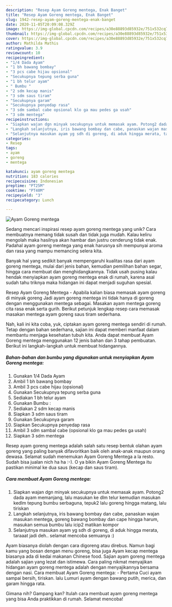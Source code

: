 ```yaml
---
description: "Resep Ayam Goreng mentega, Enak Banget"
title: "Resep Ayam Goreng mentega, Enak Banget"
slug: 1942-resep-ayam-goreng-mentega-enak-banget
date: 2020-11-05T20:09:08.329Z
image: https://img-global.cpcdn.com/recipes/a30e88893d85932e/751x532cq70/ayam-goreng-mentega-foto-resep-utama.jpg
thumbnail: https://img-global.cpcdn.com/recipes/a30e88893d85932e/751x532cq70/ayam-goreng-mentega-foto-resep-utama.jpg
cover: https://img-global.cpcdn.com/recipes/a30e88893d85932e/751x532cq70/ayam-goreng-mentega-foto-resep-utama.jpg
author: Mathilda Mathis
ratingvalue: 3.9
reviewcount: 10
recipeingredient:
- "1/4 Dada Ayam"
- "1 bh bawang bombay"
- "3 pcs cabe hijau opsional"
- "Secukupnya tepung serba guna"
- "1 bh telur ayam"
- " Bumbu "
- "2 sdm kecap manis"
- "3 sdm saus tiram"
- "Secukupnya garam"
- "Secukupnya penyedap rasa"
- "3 sdm sambal cabe opsional klo ga mau pedes ga usah"
- "3 sdm mentega"
recipeinstructions:
- "Siapkan wajan dgn minyak secukupnya untuk memasak ayam. Potong2 dada ayam memanjang, lalu masukan ke dlm telur kemudian masukan kedlm tepung bumbu serbaguna, tepuk2 lalu goreng hingga matang, lalu tiriskan"
- "Langkah selanjutnya, iris bawang bombay dan cabe, panaskan wajan masukan mentega, goreng bawang bombay dan cape hingga harum, masukan semua bumbu lalu icip2 matikan kompor"
- "Selanjutnya masukan ayam yg sdh di goreng, di aduk hingga merata, taraaat jadi deh.. selamat mencoba semuanya :)"
categories:
- Resep
tags:
- ayam
- goreng
- mentega

katakunci: ayam goreng mentega 
nutrition: 183 calories
recipecuisine: Indonesian
preptime: "PT25M"
cooktime: "PT40M"
recipeyield: "3"
recipecategory: Lunch

---
```



![Ayam Goreng mentega](https://img-global.cpcdn.com/recipes/a30e88893d85932e/751x532cq70/ayam-goreng-mentega-foto-resep-utama.jpg)

Sedang mencari inspirasi resep ayam goreng mentega yang unik? Cara membuatnya memang tidak susah dan tidak juga mudah. Kalau keliru mengolah maka hasilnya akan hambar dan justru cenderung tidak enak. Padahal ayam goreng mentega yang enak harusnya sih mempunyai aroma dan rasa yang mampu memancing selera kita.

Banyak hal yang sedikit banyak mempengaruhi kualitas rasa dari ayam goreng mentega, mulai dari jenis bahan, kemudian pemilihan bahan segar, hingga cara membuat dan menghidangkannya. Tidak usah pusing kalau hendak menyiapkan ayam goreng mentega enak di rumah, karena asal sudah tahu triknya maka hidangan ini dapat menjadi suguhan spesial.

Resep Ayam Goreng Mentega - Apabila kalian biasa memasak ayam goreng di minyak goreng Jadi ayam goreng mentega ini tidak hanya di goreng dengan menggunakan mentega sebagai. Masakan ayam mentega goreng cita rasa enak serta gurih. Berikut petunjuk lengkap resep cara memasak masakan mentega ayam goreng saus tiram sederhana.


Nah, kali ini kita coba, yuk, ciptakan ayam goreng mentega sendiri di rumah. Tetap dengan bahan sederhana, sajian ini dapat memberi manfaat dalam membantu menjaga kesehatan tubuh kita. Anda dapat membuat Ayam Goreng mentega menggunakan 12 jenis bahan dan 3 tahap pembuatan. Berikut ini langkah-langkah untuk membuat hidangannya.

<!--inarticleads1-->

##### Bahan-bahan dan bumbu yang digunakan untuk menyiapkan Ayam Goreng mentega:

1. Gunakan 1/4 Dada Ayam
1. Ambil 1 bh bawang bombay
1. Ambil 3 pcs cabe hijau (opsional)
1. Gunakan Secukupnya tepung serba guna
1. Sediakan 1 bh telur ayam
1. Gunakan  Bumbu :
1. Sediakan 2 sdm kecap manis
1. Siapkan 3 sdm saus tiram
1. Gunakan Secukupnya garam
1. Siapkan Secukupnya penyedap rasa
1. Ambil 3 sdm sambal cabe (opsional klo ga mau pedes ga usah)
1. Siapkan 3 sdm mentega


Resep ayam goreng mentega adalah salah satu resep bentuk olahan ayam goreng yang paling banyak difavoritkan baik oleh anak-anak maupun orang dewasa. Selamat sudah menemukan Ayam Goreng Mentega a la resto. Sudah bisa jualan nich ha ha :-). O ya bikin Ayam Goreng Mentega itu pastikan minimal ke dua saus (kecap dan saus tiram). 

<!--inarticleads2-->

##### Cara membuat Ayam Goreng mentega:

1. Siapkan wajan dgn minyak secukupnya untuk memasak ayam. Potong2 dada ayam memanjang, lalu masukan ke dlm telur kemudian masukan kedlm tepung bumbu serbaguna, tepuk2 lalu goreng hingga matang, lalu tiriskan
1. Langkah selanjutnya, iris bawang bombay dan cabe, panaskan wajan masukan mentega, goreng bawang bombay dan cape hingga harum, masukan semua bumbu lalu icip2 matikan kompor
1. Selanjutnya masukan ayam yg sdh di goreng, di aduk hingga merata, taraaat jadi deh.. selamat mencoba semuanya :)


Ayam biasanya diolah dengan cara digoreng atau direbus. Namun bagi kamu yang bosan dengan menu goreng, bisa juga Ayam kecap mentega biasanya ada di kedai makanan Chinese food. Sajian ayam goreng mentega adalah sajian yang lezat dan istimewa. Cara paling nikmat menyajikan hidangan ayam goreng mentega adalah dengan menyajikannya bersama dengan nasi. Cara membuat Ayam Goreng mentega: - Pertama Cuci ayam sampai bersih, tiriskan. lalu Lumuri ayam dengan bawang putih, merica, dan garam hingga rata. 

Gimana nih? Gampang kan? Itulah cara membuat ayam goreng mentega yang bisa Anda praktikkan di rumah. Selamat mencoba!
